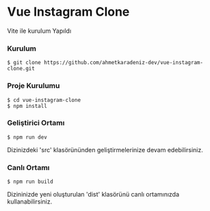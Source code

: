 # Vue Instagram Clone

Vite ile kurulum Yapıldı


### Kurulum
```
$ git clone https://github.com/ahmetkaradeniz-dev/vue-instagram-clone.git
```

### Proje Kurulumu
```
$ cd vue-instagram-clone
$ npm install
```

### Geliştirici Ortamı
```
$ npm run dev
```
Dizinizdeki 'src' klasörününden geliştirmelerinize devam edebilirsiniz.

### Canlı Ortamı
```
$ npm run build
```
Dizininizde yeni oluşturulan 'dist' klasörünü canlı ortamınızda kullanabilirsiniz.


